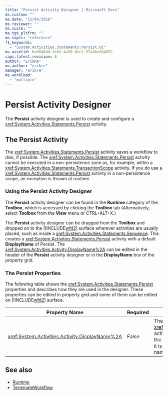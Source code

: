 ```yaml
---
title: "Persist Activity Designer | Microsoft Docs"
ms.custom: ""
ms.date: "11/04/2016"
ms.reviewer: ""
ms.suite: ""
ms.tgt_pltfrm: ""
ms.topic: "reference"
f1_keywords:
  - "System.Activities.Statements.Persist.UI"
ms.assetid: be8648dd-3eb9-4a50-8ec1-57a8be804692
caps.latest.revision: 6
author: "ErikRe"
ms.author: "erikre"
manager: "erikre"
ms.workload:
  - "multiple"
---
```

# Persist Activity Designer
The **Persist** activity designer is used to create and configure a <xref:System.Activities.Statements.Persist> activity.

## The Persist Activity
 The <xref:System.Activities.Statements.Persist> activity saves a workflow to disk, if possible. The <xref:System.Activities.Statements.Persist> activity cannot be executed in a non-persistence zone as, for example, within a <xref:System.Activities.Statements.TransactionScope> activity. If you do use a <xref:System.Activities.Statements.Persist> activity in a non-persistence scope, an exception is thrown at runtime.

### Using the Persist Activity Designer
 The **Persist** activity designer can be found in the **Runtime** category of the **Toolbox**, which is accessed by clicking the **Toolbox** tab (Alternatively, select **Toolbox** from the **View** menu or CTRL+ALT+X.)

 The **Persist** activity designer can be dragged from the **Toolbox** and dropped on to the [!INCLUDE[wfd2](../workflow-designer/includes/wfd2_md.md)] surface wherever activities are usually placed, such as inside a <xref:System.Activities.Statements.Sequence>. This creates a <xref:System.Activities.Statements.Persist> activity with a default **DisplayName** of Persist. The <xref:System.Activities.Activity.DisplayName%2A> can be edited in the header of the **Persist** activity designer or in the **DisplayName** box of the property grid.

### The Persist Properties
 The following table shows the <xref:System.Activities.Statements.Persist> properties and describes how they are used in the designer. These properties can be edited in property grid and some of them can be edited on [!INCLUDE[wfd2](../workflow-designer/includes/wfd2_md.md)] surface.

|Property Name|Required|Usage|
|-------------------|--------------|-----------|
|<xref:System.Activities.Activity.DisplayName%2A>|False|The friendly name of the <xref:System.Activities.Statements.Persist> activity. The default is Persist. Although the display name is not strictly required, it is a best practice to use a display name.|

## See also

- [Runtime](../workflow-designer/runtime-activity-designers.md)
- [TerminateWorkflow](../workflow-designer/terminateworkflow-activity-designer.md)